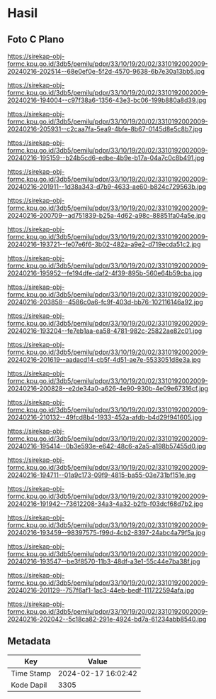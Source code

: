 # Hasil

## Foto C Plano

https://sirekap-obj-formc.kpu.go.id/3db5/pemilu/pdpr/33/10/19/20/02/3310192002009-20240216-202514--68e0ef0e-5f2d-4570-9638-6b7e30a13bb5.jpg

https://sirekap-obj-formc.kpu.go.id/3db5/pemilu/pdpr/33/10/19/20/02/3310192002009-20240216-194004--c97f38a6-1356-43e3-bc06-199b880a8d39.jpg

https://sirekap-obj-formc.kpu.go.id/3db5/pemilu/pdpr/33/10/19/20/02/3310192002009-20240216-205931--c2caa7fa-5ea9-4bfe-8b67-0145d8e5c8b7.jpg

https://sirekap-obj-formc.kpu.go.id/3db5/pemilu/pdpr/33/10/19/20/02/3310192002009-20240216-195159--b24b5cd6-edbe-4b9e-b17a-04a7c0c8b491.jpg

https://sirekap-obj-formc.kpu.go.id/3db5/pemilu/pdpr/33/10/19/20/02/3310192002009-20240216-201911--1d38a343-d7b9-4633-ae60-b824c729563b.jpg

https://sirekap-obj-formc.kpu.go.id/3db5/pemilu/pdpr/33/10/19/20/02/3310192002009-20240216-200709--ad751839-b25a-4d62-a98c-88851fa04a5e.jpg

https://sirekap-obj-formc.kpu.go.id/3db5/pemilu/pdpr/33/10/19/20/02/3310192002009-20240216-193721--fe07e6f6-3b02-482a-a9e2-d719ecda51c2.jpg

https://sirekap-obj-formc.kpu.go.id/3db5/pemilu/pdpr/33/10/19/20/02/3310192002009-20240216-195952--fe194dfe-daf2-4f39-895b-560e64b59cba.jpg

https://sirekap-obj-formc.kpu.go.id/3db5/pemilu/pdpr/33/10/19/20/02/3310192002009-20240216-203858--4586c0a6-fc9f-403d-bb76-102116146a92.jpg

https://sirekap-obj-formc.kpu.go.id/3db5/pemilu/pdpr/33/10/19/20/02/3310192002009-20240216-193204--fe7eb1aa-ea58-4781-982c-25822ae82c01.jpg

https://sirekap-obj-formc.kpu.go.id/3db5/pemilu/pdpr/33/10/19/20/02/3310192002009-20240216-201619--aadacd14-cb5f-4d51-ae7e-5533051d8e3a.jpg

https://sirekap-obj-formc.kpu.go.id/3db5/pemilu/pdpr/33/10/19/20/02/3310192002009-20240216-200828--e2de34a0-a626-4e90-930b-4e09e67316cf.jpg

https://sirekap-obj-formc.kpu.go.id/3db5/pemilu/pdpr/33/10/19/20/02/3310192002009-20240216-210132--49fcd8b4-1933-452a-afdb-b4d29f941605.jpg

https://sirekap-obj-formc.kpu.go.id/3db5/pemilu/pdpr/33/10/19/20/02/3310192002009-20240216-195414--0b3e593e-e642-48c6-a2a5-a198b57455d0.jpg

https://sirekap-obj-formc.kpu.go.id/3db5/pemilu/pdpr/33/10/19/20/02/3310192002009-20240216-194711--01a9c173-09f9-4815-ba55-03e731bf151e.jpg

https://sirekap-obj-formc.kpu.go.id/3db5/pemilu/pdpr/33/10/19/20/02/3310192002009-20240216-191942--73612208-34a3-4a32-b2fb-f03dcf68d7b2.jpg

https://sirekap-obj-formc.kpu.go.id/3db5/pemilu/pdpr/33/10/19/20/02/3310192002009-20240216-193459--98397575-f99d-4cb2-8397-24abc4a79f5a.jpg

https://sirekap-obj-formc.kpu.go.id/3db5/pemilu/pdpr/33/10/19/20/02/3310192002009-20240216-193547--be3f8570-11b3-48df-a3e1-55c44e7ba38f.jpg

https://sirekap-obj-formc.kpu.go.id/3db5/pemilu/pdpr/33/10/19/20/02/3310192002009-20240216-201129--757f6af1-1ac3-44eb-bedf-111722594afa.jpg

https://sirekap-obj-formc.kpu.go.id/3db5/pemilu/pdpr/33/10/19/20/02/3310192002009-20240216-202042--5c18ca82-291e-4924-bd7a-61234abb8540.jpg


## Metadata

| Key        | Value               |
| ---------- | ------------------- |
| Time Stamp | 2024-02-17 16:02:42 |
| Kode Dapil | 3305                |



